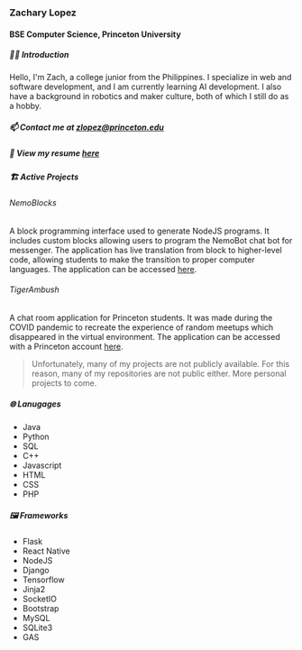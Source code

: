 ### Zachary Lopez
#### BSE Computer Science, Princeton University

##### 👋🏼 Introduction
Hello, I'm Zach, a college junior from the Philippines. 
I specialize in web and software development, and I am currently learning AI development.
I also have a background in robotics and maker culture, both of which I still do as a hobby.

##### 📫 Contact me at zlopez@princeton.edu
##### 📝 View my resume [here](https://docs.google.com/drawings/d/1u_sSXt1osoFQ0lGbWgH3hKs6EZYdkzcrJv4uLGyho7s/edit?usp=sharing)

##### 🏗️ Active Projects

###### NemoBlocks
A block programming interface used to generate NodeJS programs. It includes custom blocks allowing users to program the NemoBot chat bot for messenger. The application has live translation from block to higher-level code, allowing students to make the transition to proper computer languages. The application can be accessed [here](http://34.96.181.100:3000/).

###### TigerAmbush
A chat room application for Princeton students. It was made during the COVID pandemic to recreate the experience of random meetups which disappeared in the virtual environment. The application can be accessed with a Princeton account [here](http://tigerambush.herokuapp.com/).

> Unfortunately, many of my projects are not publicly available. 
> For this reason, many of my repositories are not public either.
> More personal projects to come.

##### 🌐 Lanugages
- Java
- Python
- SQL
- C++
- Javascript
- HTML
- CSS
- PHP

##### 🖼️ Frameworks
- Flask
- React Native
- NodeJS
- Django
- Tensorflow
- Jinja2
- SocketIO
- Bootstrap
- MySQL
- SQLite3
- GAS
